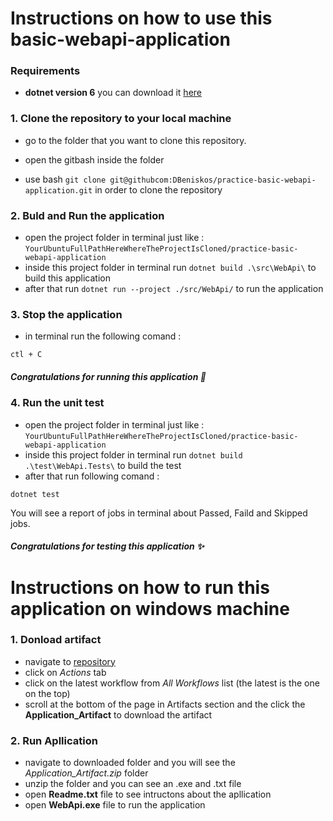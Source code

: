 # Instructions on how to use this basic-webapi-application

###  Requirements
- **dotnet version 6**
you can download it  [here](https://dotnet.microsoft.com/en-us/download/dotnet/thank-you/sdk-6.0.417-windows-x86-installer)


### 1. Clone the repository to your local machine
- go to the folder that you want to clone this repository.
- open the gitbash inside the folder

- use bash ```git clone git@githubcom:DBeniskos/practice-basic-webapi-application.git``` in order to clone the repository
### 2. Buld and Run the application
- open the project folder in terminal just like :
```YourUbuntuFullPathHereWhereTheProjectIsCloned/practice-basic-webapi-application```
- inside this project folder in terminal run ```dotnet build .\src\WebApi\``` to build this application
- after that run ```dotnet run --project ./src/WebApi/``` to run the application

### 3. Stop the application
- in terminal run the following comand : 
```
ctl + C
```
##### Congratulations for running this application 🎉

### 4. Run the unit test
- open the project folder in terminal just like :
```YourUbuntuFullPathHereWhereTheProjectIsCloned/practice-basic-webapi-application```
- inside this project folder in terminal run ```dotnet build .\test\WebApi.Tests\``` to build the test
- after that run following comand :
```
dotnet test
```
You will see a report of jobs in terminal about Passed, Faild and Skipped jobs.

##### Congratulations for testing this application :sparkles:


# Instructions on how to run this application on windows machine

### 1. Donload artifact
- navigate to [repository](https://github.com/DBeniskos/practice-basic-webapi-application)
- click on *Actions* tab
- click on the latest workflow from *All Workflows* list (the latest is the one on the top) 
- scroll at the bottom of the page in Artifacts section and the click the **Application_Artifact** to download the artifact
### 2. Run Apllication
- navigate to downloaded folder and you will see the *Application_Artifact.zip* folder
- unzip the folder and you can see an .exe and .txt file
- open **Readme.txt** file to see intructons about the apllication
- open **WebApi.exe** file to run the application